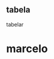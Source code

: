 ## tabela
tabelar
# marcelo
<html lang="pt" data-color-mode="dark" data-light-theme="dark" data-dark-theme="dark" data-a11y-animated-images="system">
  <head>
  
